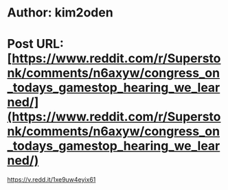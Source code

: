 # Author: kim2oden
# Post URL: [https://www.reddit.com/r/Superstonk/comments/n6axyw/congress_on_todays_gamestop_hearing_we_learned/](https://www.reddit.com/r/Superstonk/comments/n6axyw/congress_on_todays_gamestop_hearing_we_learned/)


https://v.redd.it/1xe9uw4eyix61
